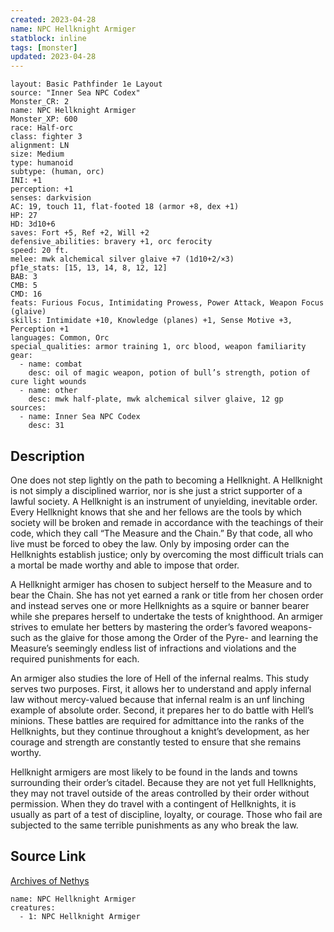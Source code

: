 ```yaml
---
created: 2023-04-28
name: NPC Hellknight Armiger
statblock: inline
tags: [monster]
updated: 2023-04-28
---
```

```statblock
layout: Basic Pathfinder 1e Layout
source: "Inner Sea NPC Codex"
Monster_CR: 2
name: NPC Hellknight Armiger
Monster_XP: 600
race: Half-orc
class: fighter 3
alignment: LN
size: Medium
type: humanoid
subtype: (human, orc)
INI: +1
perception: +1
senses: darkvision
AC: 19, touch 11, flat-footed 18 (armor +8, dex +1)
HP: 27
HD: 3d10+6
saves: Fort +5, Ref +2, Will +2
defensive_abilities: bravery +1, orc ferocity
speed: 20 ft.
melee: mwk alchemical silver glaive +7 (1d10+2/×3)
pf1e_stats: [15, 13, 14, 8, 12, 12]
BAB: 3
CMB: 5
CMD: 16
feats: Furious Focus, Intimidating Prowess, Power Attack, Weapon Focus (glaive)
skills: Intimidate +10, Knowledge (planes) +1, Sense Motive +3, Perception +1
languages: Common, Orc
special_qualities: armor training 1, orc blood, weapon familiarity
gear:
  - name: combat
    desc: oil of magic weapon, potion of bull’s strength, potion of cure light wounds
  - name: other
    desc: mwk half-plate, mwk alchemical silver glaive, 12 gp
sources:
  - name: Inner Sea NPC Codex
    desc: 31
```
## Description
One does not step lightly on the path to becoming a Hellknight. A Hellknight is not simply a disciplined warrior, nor is she just a strict supporter of a lawful society. A Hellknight is an instrument of unyielding, inevitable order. Every Hellknight knows that she and her fellows are the tools by which society will be broken and remade in accordance with the teachings of their code, which they call “The Measure and the Chain.” By that code, all who live must be forced to obey the law. Only by imposing order can the Hellknights establish justice; only by overcoming the most difficult trials can a mortal be made worthy and able to impose that order.

A Hellknight armiger has chosen to subject herself to the Measure and to bear the Chain. She has not yet earned a rank or title from her chosen order and instead serves one or more Hellknights as a squire or banner bearer while she prepares herself to undertake the tests of knighthood. An armiger strives to emulate her betters by mastering the order’s favored weapons-such as the glaive for those among the Order of the Pyre- and learning the Measure’s seemingly endless list of infractions and violations and the required punishments for each.

An armiger also studies the lore of Hell of the infernal realms. This study serves two purposes. First, it allows her to understand and apply infernal law without mercy-valued because that infernal realm is an unf linching example of absolute order. Second, it prepares her to do battle with Hell’s minions. These battles are required for admittance into the ranks of the Hellknights, but they continue throughout a knight’s development, as her courage and strength are constantly tested to ensure that she remains worthy.

Hellknight armigers are most likely to be found in the lands and towns surrounding their order’s citadel. Because they are not yet full Hellknights, they may not travel outside of the areas controlled by their order without permission. When they do travel with a contingent of Hellknights, it is usually as part of a test of discipline, loyalty, or courage. Those who fail are subjected to the same terrible punishments as any who break the law.
## Source Link
[Archives of Nethys](https://aonprd.com/NPCDisplay.aspx?ItemName=Hellknight%20Armiger)
```encounter-table
name: NPC Hellknight Armiger
creatures:
  - 1: NPC Hellknight Armiger
```
